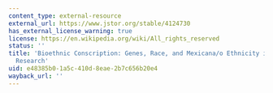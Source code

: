 ```yaml
---
content_type: external-resource
external_url: https://www.jstor.org/stable/4124730
has_external_license_warning: true
license: https://en.wikipedia.org/wiki/All_rights_reserved
status: ''
title: 'Bioethnic Conscription: Genes, Race, and Mexicana/o Ethnicity in Diabetes
  Research'
uid: e48385b0-1a5c-410d-8eae-2b7c656b20e4
wayback_url: ''
---
```

